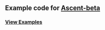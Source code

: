 ## Example code for [Ascent-beta](https://github.com/AnyarInc/ascent-beta)

### [View Examples](http://anyarinc.github.io/ascent-beta/examples.html)
